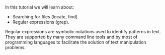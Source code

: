 In this tutorial we will learn about:

- Searching for files (locate, find).
- Regular expressions (grep).

Regular expressions are symbolic notations used to identify patterns
in text. They are supported by many command line tools and by most of
programming languages to facilitate the solution of text manipulation
problems.
